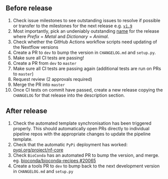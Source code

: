 ## Before release

1. Check issue milestones to see outstanding issues to resolve if possible or transfer to the milestones for the next release e.g. [`v1.9`](https://github.com/nf-core/tools/issues?q=is%3Aopen+is%3Aissue+milestone%3A1.9)
2. Most importantly, pick an undeniably outstanding [name](http://www.codenamegenerator.com/) for the release where *Prefix* = *Metal* and *Dictionary* = *Animal*.
3. Check whether the GitHub Actions workflow scripts need updating of the Nextflow versions
4. Create a PR to `dev` to bump the version in  `CHANGELOG.md` and `setup.py`.
5. Make sure all CI tests are passing!
6. Create a PR from `dev` to `master`
7. Make sure all CI tests are passing again (additional tests are run on PRs to `master`)
8. Request review (2 approvals required)
9. Merge the PR into `master`
10. Once CI tests on commit have passed, create a new release copying the `CHANGELOG` for that release into the description section.

## After release

1. Check the automated template synchronisation has been triggered properly. This should automatically open PRs directly to individual pipeline repos with the appropriate changes to update the pipeline template.
2. Check that the automatic `PyPi` deployment has worked: [pypi.org/project/nf-core](https://pypi.org/project/nf-core/)
3. Check `BioConda` has an automated PR to bump the version, and merge. eg. [bioconda/bioconda-recipes #20065](https://github.com/bioconda/bioconda-recipes/pull/20065)
4. Create a tools PR to `dev` to bump back to the next development version in  `CHANGELOG.md` and `setup.py`
